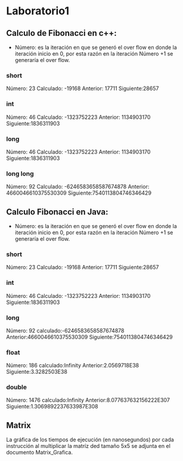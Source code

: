 # Laboratorio1

## Calculo de Fibonacci en c++:

* Número: es la iteración en que se generó el over flow en donde la iteración inicio en 0, por esta razón  en la iteración Número +1 se generaría el over flow.

### short 
Número: 23 Calculado: -19168  Anterior: 17711 Siguiente:28657

### int 
Número: 46 Calculado: -1323752223  Anterior: 1134903170 Siguiente:1836311903

### long
Número: 46 Calculado: -1323752223  Anterior: 1134903170 Siguiente:1836311903

### long long
Número: 92 Calculado: -6246583658587674878  Anterior: 4660046610375530309 Siguiente:7540113804746346429

## Calculo Fibonacci en Java:

* Número: es la iteración en que se generó el over flow en donde la iteración inicio en 0, por esta razón  en la iteración Número +1 se generaría el over flow.

### short
Número: 23 Calculado: -19168  Anterior: 17711 Siguiente:28657

### int
Número: 46 Calculado: -1323752223  Anterior: 1134903170 Siguiente:1836311903

### long
Número: 92   calculado:-6246583658587674878  Anterior:4660046610375530309  Siguiente:7540113804746346429

### float
Número: 186   calculado:Infinity  Anterior:2.0569718E38  Siguiente:3.3282503E38

### double
Número: 1476   calculado:Infinity  Anterior:8.077637632156222E307  Siguiente:1.3069892237633987E308

## Matrix

La gráfica de los tiempos de ejecución (en nanosegundos) por cada instrucción al multiplicar la matríz ded tamaño 5x5 se adjunta en el documento Matrix_Grafica.
